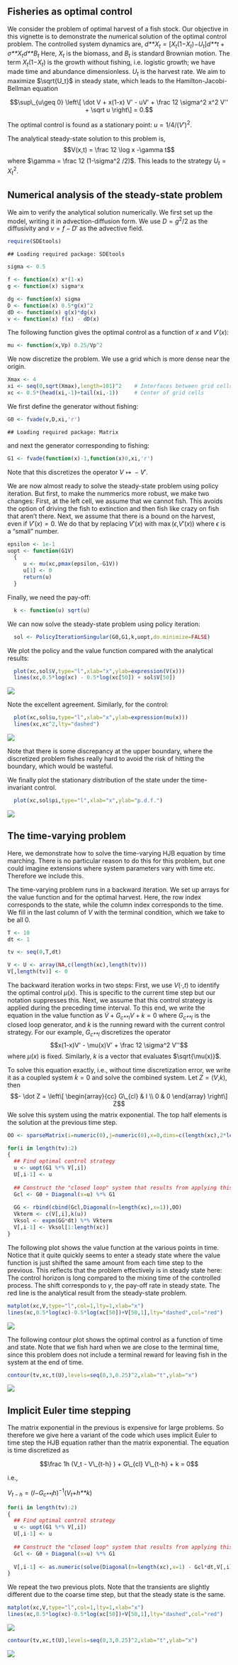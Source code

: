## Fisheries as optimal control

We consider the problem of optimal harvest of a fish stock. Our
objective in this vignette is to demonstrate the numerical solution of
the optimal control problem. The controlled system dynamics are,
*d**X*<sub>*t*</sub> = \[*X*<sub>*t*</sub>(1−*X*<sub>*t*</sub>)−*U*<sub>*t*</sub>\]*d**t* + *σ**X*<sub>*t*</sub>*d**B*<sub>*t*</sub>
Here, *X*<sub>*t*</sub> is the biomass, and *B*<sub>*t*</sub> is
standard Brownian motion. The term
*X*<sub>*t*</sub>(1−*X*<sub>*t*</sub>) is the growth without fishing,
i.e. logistic growth; we have made time and abundance dimensionless.
*U*<sub>*t*</sub> is the harvest rate. We aim to maximize $\sqrt{U_t}$
in steady state, which leads to the Hamilton-Jacobi-Bellman equation

$$\sup\_{u\geq 0} \left\[ \dot V + x(1-x) V' - uV' + \frac 12 \sigma^2 x^2 V'' + \sqrt u \right\] = 0.$$

The optimal control is found as a stationary point:
*u* = 1/4/(*V*′)<sup>2</sup>.

The analytical steady-state solution to this problem is,
$$V(x,t) = \frac 12 \log x -\gamma t$$
where $\gamma = \frac 12 (1-\sigma^2 /2)$. This leads to the strategy
*U*<sub>*t*</sub> = *X*<sub>*t*</sub><sup>2</sup>.

## Numerical analysis of the steady-state problem

We aim to verify the analytical solution numerically. We first set up
the model, writing it in advection-diffusion form. We use
*D* = *g*<sup>2</sup>/2 as the diffusivity and *v* = *f* − *D*′ as the
advective field.

``` r
require(SDEtools)
```

    ## Loading required package: SDEtools

``` r
sigma <- 0.5

f <- function(x) x*(1-x)
g <- function(x) sigma*x

dg <- function(x) sigma
D <- function(x) 0.5*g(x)^2
dD <- function(x) g(x)*dg(x)
v <- function(x) f(x) - dD(x)
```

The following function gives the optimal control as a function of *x*
and *V*′(*x*):

``` r
mu <- function(x,Vp) 0.25/Vp^2
```

We now discretize the problem. We use a grid which is more dense near
the origin.

``` r
Xmax <- 4
xi <- seq(0,sqrt(Xmax),length=101)^2    # Interfaces between grid cells
xc <- 0.5*(head(xi,-1)+tail(xi,-1))     # Center of grid cells
```

We first define the generator without fishing:

``` r
G0 <- fvade(v,D,xi,'r')
```

    ## Loading required package: Matrix

and next the generator corresponding to fishing:

``` r
G1 <- fvade(function(x)-1,function(x)0,xi,'r')
```

Note that this discretizes the operator *V* ↦  − *V*′.

We are now almost ready to solve the steady-state problem using policy
iteration. But first, to make the nummerics more robust, we make two
changes: First, at the left cell, we assume that we cannot fish. This
avoids the option of driving the fish to extinction and then fish like
crazy on fish that aren’t there. Next, we assume that there is a bound
on the harvest, even if *V*′(*x*) = 0. We do that by replacing *V*′(*x*)
with max (*ϵ*,*V*′(*x*)) where *ϵ* is a “small” number.

``` r
epsilon <- 1e-1
uopt <- function(G1V) 
  {
     u <- mu(xc,pmax(epsilon,-G1V))
     u[1] <- 0
     return(u)
  }
```

Finally, we need the pay-off:

``` r
  k <- function(u) sqrt(u)
```

We can now solve the steady-state problem using policy iteration:

``` r
  sol <- PolicyIterationSingular(G0,G1,k,uopt,do.minimize=FALSE)
```

We plot the policy and the value function compared with the analytical
results:

``` r
  plot(xc,sol$V,type="l",xlab="x",ylab=expression(V(x)))
  lines(xc,0.5*log(xc) - 0.5*log(xc[50]) + sol$V[50])
```

![](README_files/figure-markdown_github/unnamed-chunk-9-1.png)

Note the excellent agreement. Similarly, for the control:

``` r
  plot(xc,sol$u,type="l",xlab="x",ylab=expression(mu(x)))
  lines(xc,xc^2,lty="dashed")
```

![](README_files/figure-markdown_github/unnamed-chunk-10-1.png)

Note that there is some discrepancy at the upper boundary, where the
discretized problem fishes really hard to avoid the risk of hitting the
boundary, which would be wasteful.

We finally plot the stationary distribution of the state under the
time-invariant control.

``` r
  plot(xc,sol$pi,type="l",xlab="x",ylab="p.d.f.")
```

![](README_files/figure-markdown_github/unnamed-chunk-11-1.png)

## The time-varying problem

Here, we demonstrate how to solve the time-varying HJB equation by time
marching. There is no particular reason to do this for this problem, but
one could imagine extensions where system parameters vary with time etc.
Therefore we include this.

The time-varying problem runs in a backward iteration. We set up arrays
for the value function and for the optimal harvest. Here, the row index
corresponds to the state, while the column index corresponds to the
time. We fill in the last column of *V* with the terminal condition,
which we take to be all 0.

``` r
T <- 10
dt <- 1

tv <- seq(0,T,dt)

V <- U <- array(NA,c(length(xc),length(tv)))
V[,length(tv)] <- 0
```

The backward iteration works in two steps: First, we use *V*(⋅,*t*) to
identify the optimal control *μ*(*x*). This is specific to the current
time step but our notation suppresses this. Next, we assume that this
control strategy is applied during the preceding time interval. To this
end, we write the equation in the value function as
*V̇* + *G*<sub>*c**l*</sub>*V* + *k* = 0
where *G*<sub>*c**l*</sub> is the closed loop generator, and *k* is the
running reward with the current control strategy. For our example,
*G*<sub>*c**l*</sub> discretizes the operator
$$x(1-x)V' - \mu(x)V' + \frac 12 \sigma^2 V''$$
where *μ*(*x*) is fixed. Similarly, *k* is a vector that evaluates
$\sqrt{\mu(x)}$.

To solve this equation exactly, i.e., without time discretization error,
we write it as a coupled system *k̇* = 0 and solve the combined system.
Let *Z* = (*V*,*k*), then
$$- \dot Z = \left\[ \begin{array}{cc} G\_{cl} & I \\ 0 & 0 \end{array} \right\] Z$$
We solve this system using the matrix exponential. The top half elements
is the solution at the previous time step.

``` r
OO <- sparseMatrix(i=numeric(0),j=numeric(0),x=0,dims=c(length(xc),2*length(xc)))

for(i in length(tv):2)
{
  ## Find optimal control strategy
  u <- uopt(G1 %*% V[,i])
  U[,i-1] <- u
  
  ## Construct the "closed loop" system that results from applying this control strategy
  Gcl <- G0 + Diagonal(x=u) %*% G1
  
  GG <- rbind(cbind(Gcl,Diagonal(n=length(xc),x=1)),OO)
  Vkterm <- c(V[,i],k(u))
  Vksol <- expm(GG*dt) %*% Vkterm
  V[,i-1] <- Vksol[1:length(xc)]
}
```

The following plot shows the value function at the various points in
time. Notice that it quite quickly seems to enter a steady state where
the value function is just shifted the same amount from each time step
to the previous. This reflects that the problem effectively is in steady
state here: The control horizon is long compared to the mixing time of
the controlled process. The shift corresponds to *γ*, the pay-off rate
in steady state. The red line is the analytical result from the
steady-state problem.

``` r
matplot(xc,V,type="l",col=1,lty=1,xlab="x")
lines(xc,0.5*log(xc)-0.5*log(xc[50])+V[50,1],lty="dashed",col="red")
```

![](README_files/figure-markdown_github/unnamed-chunk-14-1.png)

The following contour plot shows the optimal control as a function of
time and state. Note that we fish hard when we are close to the terminal
time, since this problem does not include a terminal reward for leaving
fish in the system at the end of time.

``` r
contour(tv,xc,t(U),levels=seq(0,3,0.25)^2,xlab="t",ylab="x")
```

![](README_files/figure-markdown_github/unnamed-chunk-15-1.png)

## Implicit Euler time stepping

The matrix exponential in the previous is expensive for large problems.
So therefore we give here a variant of the code which uses implicit
Euler to time step the HJB equation rather than the matrix exponential.
The equation is time discretized as

$$\frac 1h (V_t - V\_{t-h} ) + G\_{cl} V\_{t-h} + k = 0$$

i.e.,

*V*<sub>*t* − *h*</sub> = (*I*−*G*<sub>*c**l*</sub>*h*)<sup>−1</sup>(*V*<sub>*t*</sub>+*h**k*)

``` r
for(i in length(tv):2)
{
  ## Find optimal control strategy
  u <- uopt(G1 %*% V[,i])
  U[,i-1] <- u
  
  ## Construct the "closed loop" system that results from applying this control strategy
  Gcl <- G0 + Diagonal(x=u) %*% G1
  
  V[,i-1] <- as.numeric(solve(Diagonal(n=length(xc),x=1) - Gcl*dt,V[,i] + dt*k(u)))
}
```

We repeat the two previous plots. Note that the transients are slightly
different due to the coarse time step, but that the steady state is the
same.

``` r
matplot(xc,V,type="l",col=1,lty=1,xlab="x")
lines(xc,0.5*log(xc)-0.5*log(xc[50])+V[50,1],lty="dashed",col="red")
```

![](README_files/figure-markdown_github/unnamed-chunk-17-1.png)

``` r
contour(tv,xc,t(U),levels=seq(0,3,0.25)^2,xlab="t",ylab="x")
```

![](README_files/figure-markdown_github/unnamed-chunk-18-1.png)
